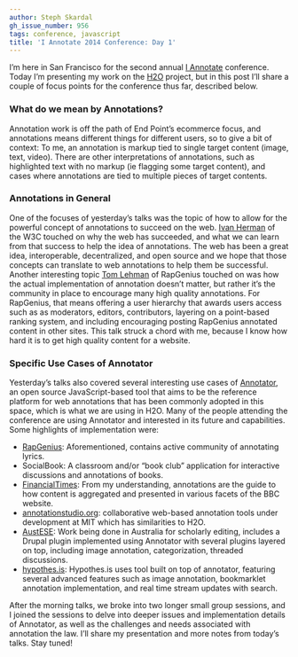 ```yaml
---
author: Steph Skardal
gh_issue_number: 956
tags: conference, javascript
title: 'I Annotate 2014 Conference: Day 1'
---
```


I’m here in San Francisco for the second annual [I Annotate](http://iannotate.org/2014/) conference. Today I’m presenting my work on the [H2O](https://h2o.law.harvard.edu/) project, but in this post I’ll share a couple of focus points for the conference thus far, described below.

### What do we mean by Annotations?

Annotation work is off the path of End Point’s ecommerce focus, and annotations means different things for different users, so to give a bit of context: To me, an annotation is markup tied to single target content (image, text, video). There are other interpretations of annotations, such as highlighted text with no markup (ie flagging some target content), and cases where annotations are tied to multiple pieces of target contents.

### Annotations in General

One of the focuses of yesterday’s talks was the topic of how to allow for the powerful concept of annotations to succeed on the web. [Ivan Herman](https://www.ivan-herman.net/professional/index.html) of the W3C touched on why the web has succeeded, and what we can learn from that success to help the idea of annotations. The web has been a great idea, interoperable, decentralized, and open source and we hope that those concepts can translate to web annotations to help them be successful. Another interesting topic [Tom Lehman](https://en.wikipedia.org/wiki/Genius_(website)) of RapGenius touched on was how the actual implementation of annotation doesn’t matter, but rather it’s the community in place to encourage many high quality annotations. For RapGenius, that means offering a user hierarchy that awards users access such as as moderators, editors, contributors, layering on a point-based ranking system, and including encouraging posting RapGenius annotated content in other sites. This talk struck a chord with me, because I know how hard it is to get high quality content for a website.

### Specific Use Cases of Annotator

Yesterday’s talks also covered several interesting use cases of [Annotator](http://annotatorjs.org/), an open source JavaScript-based tool that aims to be the reference platform for web annotations that has been commonly adopted in this space, which is what we are using in H2O. Many of the people attending the conference are using Annotator and interested in its future and capabilities. Some highlights of implementation were:

- [RapGenius](https://genius.com/): Aforementioned, contains active community of annotating lyrics.
- SocialBook: A classroom and/or “book club” application for interactive discussions and annotations of books.
- [FinancialTimes](https://www.ft.com/): From my understanding, annotations are the guide to how content is aggregated and presented in various facets of the BBC website.
- [annotationstudio.org](http://www.annotationstudio.org/): collaborative web-based annotation tools under development at MIT which has similarities to H2O.
- [AustESE](http://www.itee.uq.edu.au/eresearch/projects/austese): Work being done in Australia for scholarly editing, includes a Drupal plugin implemented using Annotator with several plugins layered on top, including image annotation, categorization, threaded discussions.
- [hypothes.is](https://web.hypothes.is/): Hypothes.is uses tool built on top of annotator, featuring several advanced features such as image annotation, bookmarklet annotation implementation, and real time stream updates with search.

After the morning talks, we broke into two longer small group sessions, and I joined the sessions to delve into deeper issues and implementation details of Annotator, as well as the challenges and needs associated with annotation the law. I’ll share my presentation and more notes from today’s talks. Stay tuned!
